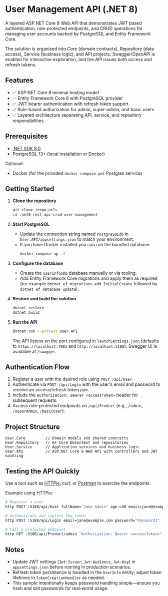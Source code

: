 # User Management API (.NET 8)

A layered ASP.NET Core 8 Web API that demonstrates JWT based authentication, role-protected endpoints, and CRUD operations for managing user accounts backed by PostgreSQL and Entity Framework Core.

The solution is organised into Core (domain contracts), Repository (data access), Service (business logic), and API projects. Swagger/OpenAPI is enabled for interactive exploration, and the API issues both access and refresh tokens.

## Features

- ✅ ASP.NET Core 8 minimal hosting model
- ✅ Entity Framework Core 8 with PostgreSQL provider
- ✅ JWT bearer authentication with refresh token support
- ✅ Role-based authorization for admin, super-admin, and basic users
- ✅ Layered architecture separating API, service, and repository responsibilities

## Prerequisites

- [.NET SDK 8.0](https://dotnet.microsoft.com/download)
- PostgreSQL 13+ (local installation or Docker)

Optional:

- Docker (for the provided `docker-compose.yml` Postgres service)

## Getting Started

1. **Clone the repository**
   ```bash
   git clone <repo-url>
   cd .net6-rest-api-crud-user-management
   ```

2. **Start PostgreSQL**
   - Update the connection string named `PostgreSQLdb` in `User.API/appsettings.json` to match your environment.
   - If you have Docker installed you can run the bundled database:
     ```bash
     docker compose up -d
     ```

3. **Configure the database**
   - Create the `userInfosDb` database manually or via tooling.
   - Add Entity Framework Core migrations and apply them as required (for example `dotnet ef migrations add InitialCreate` followed by `dotnet ef database update`).

4. **Restore and build the solution**
   ```bash
   dotnet restore
   dotnet build
   ```

5. **Run the API**
   ```bash
   dotnet run --project User.API
   ```
   The API listens on the port configured in `launchSettings.json` (defaults to `https://localhost:7083` and `http://localhost:5180`). Swagger UI is available at `/swagger`.

## Authentication Flow

1. Register a user with the desired role using `POST /api/User`.
2. Authenticate via `POST /api/Login` with the user's email and password to receive an access/refresh token pair.
3. Include the `Authorization: Bearer <accessToken>` header for subsequent requests.
4. Access role-protected endpoints on `/api/Product` (e.g., `/admin`, `/superAdmin`, `/basicUser`).

## Project Structure

```
User.Core         // Domain models and shared contracts
User.Repository   // EF Core DbContext and repositories
User.Service      // Application services and business logic
User.API          // ASP.NET Core 8 Web API with controllers and JWT handling
```

## Testing the API Quickly

Use a tool such as [HTTPie](https://httpie.io), curl, or [Postman](https://www.postman.com/) to exercise the endpoints.

Example using HTTPie:

```bash
# Register a user
http POST :5180/api/User fullName="Jane Admin" age:=30 email=jane@example.com password="P@ssword1" role=Admin

# Authenticate and capture the token
http POST :5180/api/Login email=jane@example.com password="P@ssword1"

# Call a protected endpoint
http GET :5180/api/Product/admin "Authorization: Bearer <accessToken>"
```

## Notes

- Update JWT settings (`Jwt:Issuer`, `Jwt:Audience`, `Jwt:Key`) in `appsettings.json` before running in production scenarios.
- Refresh token persistence is handled in the `UserInfo` entity; adjust token lifetimes in `TokenCreationHandler` as needed.
- This sample intentionally keeps password handling simple—ensure you hash and salt passwords for real-world usage.
